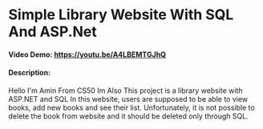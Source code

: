 # Simple Library Website With SQL And ASP.Net
#### Video Demo:  <https://youtu.be/A4LBEMTGJhQ>
#### Description:
Hello I'm Amin From CS50
Im Also
This project is a library website with ASP.NET and SQL
In this website, users are supposed to be able to view books, add new books and see their list.
Unfortunately, it is not possible to delete the book from website and it should be deleted only through SQL.
